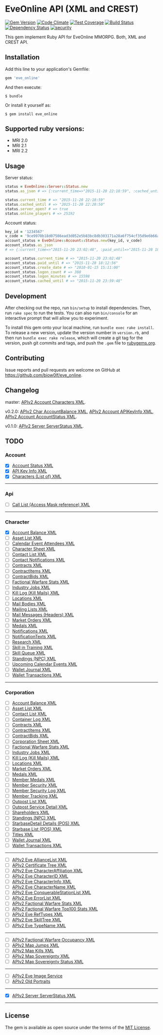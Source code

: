 # EveOnline API (XML and CREST)

[![Gem Version](https://badge.fury.io/rb/eve_online.svg)](https://badge.fury.io/rb/eve_online)
[![Code Climate](https://codeclimate.com/github/biow0lf/eve_online/badges/gpa.svg)](https://codeclimate.com/github/biow0lf/eve_online)
[![Test Coverage](https://codeclimate.com/github/biow0lf/eve_online/badges/coverage.svg)](https://codeclimate.com/github/biow0lf/eve_online/coverage)
[![Build Status](https://travis-ci.org/biow0lf/eve_online.svg?branch=master)](https://travis-ci.org/biow0lf/eve_online)
[![Dependency Status](https://gemnasium.com/biow0lf/eve_online.svg)](https://gemnasium.com/biow0lf/eve_online)
[![security](https://hakiri.io/github/biow0lf/eve_online/master.svg)](https://hakiri.io/github/biow0lf/eve_online/master)

This gem implement Ruby API for EveOnline MMORPG. Both, XML and CREST API.

## Installation

Add this line to your application's Gemfile:

```ruby
gem 'eve_online'
```

And then execute:

    $ bundle

Or install it yourself as:

    $ gem install eve_online

## Supported ruby versions:

 * MRI 2.0
 * MRI 2.1
 * MRI 2.2

## Usage

Server status:

```ruby
status = EveOnline::Server::Status.new
status.as_json # => {:current_time=>"2015-11-20 22:18:59", :cached_until=>"2015-11-20 22:20:50", :server_open=>true, :online_players=>25192}

status.current_time # => "2015-11-20 22:18:59"
status.cached_until # => "2015-11-20 22:20:50"
status.server_open? # => true
status.online_players # => 25192
```

Account status:

```ruby
key_id = '1234567'
v_code = '9ce9970b18d07586ead3d052e5b83bc8db303171a28a6f754cf35d9e6b66af17'
account_status = EveOnline::Account::Status.new(key_id, v_code)
account_status.as_json
# => {:current_time=>"2015-11-20 23:02:48", :paid_until=>"2015-11-28 18:12:56", :create_date=>"2010-01-15 15:11:00", :logon_count=>388, :logon_minutes=>15598, :cached_until=>"2015-11-20 23:59:48"}

account_status.current_time # => "2015-11-20 23:02:48"
account_status.paid_until # => "2015-11-28 18:12:56"
account_status.create_date # => "2010-01-15 15:11:00"
account_status.logon_count # => 388
account_status.logon_minutes # => 15598
account_status.cached_until # => "2015-11-20 23:59:48"
```

## Development

After checking out the repo, run `bin/setup` to install dependencies. Then, run `rake spec` to run the tests. You can also run `bin/console` for an interactive prompt that will allow you to experiment.

To install this gem onto your local machine, run `bundle exec rake install`. To release a new version, update the version number in `version.rb`, and then run `bundle exec rake release`, which will create a git tag for the version, push git commits and tags, and push the `.gem` file to [rubygems.org](https://rubygems.org).

## Contributing

Issue reports and pull requests are welcome on GitHub at https://github.com/biow0lf/eve_online.

## Changelog

master: [APIv2 Account Characters XML](http://wiki.eve-id.net/APIv2_Account_Characters_XML).

v0.2.0: [APIv2 Char AccountBalance XML](http://wiki.eve-id.net/APIv2_Char_AccountBalance_XML), [APIv2 Account APIKeyInfo XML](http://wiki.eve-id.net/APIv2_Account_APIKeyInfo_XML), [APIv2 Account AccountStatus XML](http://wiki.eve-id.net/APIv2_Account_AccountStatus_XML).

v0.1.0: [APIv2 Server ServerStatus XML](http://wiki.eve-id.net/APIv2_Server_ServerStatus_XML).

## TODO

### Account

- [x] [Account Status XML](http://wiki.eve-id.net/APIv2_Account_AccountStatus_XML)
- [x] [API Key Info XML](http://wiki.eve-id.net/APIv2_Account_APIKeyInfo_XML)
- [x] [Characters (List of) XML](http://wiki.eve-id.net/APIv2_Account_Characters_XML)

----

### Api

- [ ] [Call List (Access Mask reference) XML](http://wiki.eve-id.net/APIv2_API_CallList_XML)

----

### Character

- [x] [Account Balance XML](http://wiki.eve-id.net/APIv2_Char_AccountBalance_XML)
- [ ] [Asset List XML](http://wiki.eve-id.net/APIv2_Char_AssetList_XML)
- [ ] [Calendar Event Attendees XML](http://wiki.eve-id.net/APIv2_Char_CalendarEventAttendees_XML)
- [ ] [Character Sheet XML](http://wiki.eve-id.net/APIv2_Char_CharacterSheet_XML)
- [ ] [Contact List XML](http://wiki.eve-id.net/APIv2_Char_ContactList_XML)
- [ ] [Contact Notifications XML](http://wiki.eve-id.net/APIv2_Char_ContactNotifications_XML)
- [ ] [Contracts XML](http://wiki.eve-id.net/APIv2_Char_Contracts_XML)
- [ ] [ContractItems XML](http://wiki.eve-id.net/APIv2_Char_ContractItems_XML)
- [ ] [ContractBids XML](http://wiki.eve-id.net/APIv2_Char_ContractBids_XML)
- [ ] [Factional Warfare Stats XML](http://wiki.eve-id.net/APIv2_Char_Factional_Warfare_Stats_XML)
- [ ] [Industry Jobs XML](http://wiki.eve-id.net/APIv2_Char_IndustryJobs_XML)
- [ ] [Kill Log (Kill Mails) XML](http://wiki.eve-id.net/APIv2_Char_KillLog_XML)
- [ ] [Locations XML](http://wiki.eve-id.net/APIv2_Char_Locations_XML)
- [ ] [Mail Bodies XML](http://wiki.eve-id.net/APIv2_Char_MailBodies_XML)
- [ ] [Mailing Lists XML](http://wiki.eve-id.net/APIv2_Char_mailinglists_XML)
- [ ] [Mail Messages (Headers) XML](http://wiki.eve-id.net/APIv2_Char_MailMessages_XML)
- [ ] [Market Orders XML](http://wiki.eve-id.net/APIv2_Char_MarketOrders_XML)
- [ ] [Medals XML](http://wiki.eve-id.net/APIv2_Char_Medals_XML)
- [ ] [Notifications XML](http://wiki.eve-id.net/APIv2_Char_Notifications_XML)
- [ ] [NotificationTexts XML](http://wiki.eve-id.net/APIv2_Char_NotificationTexts_XML)
- [ ] [Research XML](http://wiki.eve-id.net/APIv2_Char_Research_XML)
- [ ] [Skill in Training XML](http://wiki.eve-id.net/APIv2_Char_SkillInTraining_XML)
- [ ] [Skill Queue XML](http://wiki.eve-id.net/APIv2_Char_SkillQueue_XML)
- [ ] [Standings (NPC) XML](http://wiki.eve-id.net/APIv2_Char_Standings_XML)
- [ ] [Upcoming Calendar Events XML](http://wiki.eve-id.net/APIv2Char_UpcomingCalendarEvents_XML)
- [ ] [Wallet Journal XML](http://wiki.eve-id.net/APIv2_Char_JournalEntries_XML)
- [ ] [Wallet Transactions XML](http://wiki.eve-id.net/APIv2_Char_MarketTransactions_XML)

----

### Corporation

- [ ] [Account Balance XML](http://wiki.eve-id.net/APIv2_Corp_AccountBalance_XML)
- [ ] [Asset List XML](http://wiki.eve-id.net/APIv2_Corp_AssetList_XML)
- [ ] [Contact List XML](http://wiki.eve-id.net/APIv2_Corp_ContactList_XML)
- [ ] [Container Log XML](http://wiki.eve-id.net/APIv2_Corp_ContainerLog_XML)
- [ ] [Contracts XML](http://wiki.eve-id.net/APIv3_Corp_Contracts_XML)
- [ ] [ContractItems XML](http://wiki.eve-id.net/APIv2_Corp_ContractItems_XML)
- [ ] [ContractBids XML](http://wiki.eve-id.net/APIv2_Char_ContractBids_XML)
- [ ] [Corporation Sheet XML](http://wiki.eve-id.net/APIv2_Corp_CorporationSheet_XML)
- [ ] [Factional Warfare Stats XML](http://wiki.eve-id.net/APIv2_Corp_Factional_Warfare_Stats_XML)
- [ ] [Industry Jobs XML](http://wiki.eve-id.net/APIv2_Corp_IndustryJobs_XML)
- [ ] [Kill Log (Kill Mails) XML](http://wiki.eve-id.net/APIv2_Corp_KillLog_XML)
- [ ] [Locations XML](http://wiki.eve-id.net/APIv2_Corp_Locations_XML)
- [ ] [Market Orders XML](http://wiki.eve-id.net/APIv2_Corp_MarketOrders_XML)
- [ ] [Medals XML](http://wiki.eve-id.net/APIv2_Corp_Medals_XML)
- [ ] [Member Medals XML](http://wiki.eve-id.net/APIv2_Corp_MemberMedals_XML)
- [ ] [Member Security XML](http://wiki.eve-id.net/APIv2_Corp_MemberSecurity_XML)
- [ ] [Member Security Log XML](http://wiki.eve-id.net/APIv2_Corp_MemberSecurityLog_XML)
- [ ] [Member Tracking XML](http://wiki.eve-id.net/APIv2_Corp_MemberTracking_XML)
- [ ] [Outpost List XML](http://wiki.eve-id.net/APIv2_Corp_OutpostList_XML)
- [ ] [Outpost Service Detail XML](http://wiki.eve-id.net/APIv2_Corp_OutpostServiceDetail_XML)
- [ ] [Shareholders XML](http://wiki.eve-id.net/APIv2_Corp_Shareholders_XML)
- [ ] [Standings (NPC) XML](http://wiki.eve-id.net/APIv2_Corp_Standings_XML)
- [ ] [StarbaseDetail Details (POS) XML](http://wiki.eve-id.net/APIv2_Corp_StarbaseDetail_XML)
- [ ] [Starbase List (POS) XML](http://wiki.eve-id.net/APIv2_Corp_StarbaseList_XML)
- [ ] [Titles XML](http://wiki.eve-id.net/APIv2_Corp_CorporationTitles_XML)
- [ ] [Wallet Journal XML](http://wiki.eve-id.net/APIv2_Corp_JournalEntries_XML)
- [ ] [Wallet Transactions XML](http://wiki.eve-id.net/APIv2_Corp_MarketTransactions_XML)

----

- [ ] [APIv2 Eve AllianceList XML](http://wiki.eve-id.net/APIv2_Eve_AllianceList_XML)
- [ ] [APIv2 Certificate Tree XML](http://wiki.eve-id.net/APIv2_Certificate_Tree_XML)
- [ ] [APIv2 Eve CharacterAffiliation XML](http://wiki.eve-id.net/APIv2_Page_Index?title=APIv2_Eve_CharacterAffiliation_XML&action=edit&redlink=1)
- [ ] [APIv2 Eve CharacterID XML](http://wiki.eve-id.net/APIv2_Eve_CharacterID_XML)
- [ ] [APIv2 Eve CharacterInfo XML](http://wiki.eve-id.net/APIv2_Eve_CharacterInfo_XML)
- [ ] [APIv2 Eve CharacterName XML](http://wiki.eve-id.net/APIv2_Eve_CharacterName_XML)
- [ ] [APIv2 Eve ConquerableStationList XML](http://wiki.eve-id.net/APIv2_Eve_ConquerableStationList_XML)
- [ ] [APIv2 Eve ErrorList XML](http://wiki.eve-id.net/APIv2_Eve_ErrorList_XML)
- [ ] [APIv2 Factional Warfare Stats XML](http://wiki.eve-id.net/APIv2_Factional_Warfare_Stats_XML)
- [ ] [APIv2 Factional Warfare Top100 Stats XML](http://wiki.eve-id.net/APIv2_Factional_Warfare_Top100_Stats_XML)
- [ ] [APIv2 Eve RefTypes XML](http://wiki.eve-id.net/APIv2_Eve_RefTypes_XML)
- [ ] [APIv2 Eve SkillTree XML](http://wiki.eve-id.net/APIv2_Eve_SkillTree_XML)
- [ ] [APIv2 Eve TypeName XML](http://wiki.eve-id.net/APIv2_Eve_TypeName_XML)

----

- [ ] [APIv2 Factional Warfare Occupancy XML](http://wiki.eve-id.net/APIv2_Factional_Warfare_Occupancy_XML)
- [ ] [APIv2 Map Jumps XML](http://wiki.eve-id.net/APIv2_Map_Jumps_XML)
- [ ] [APIv2 Map Kills XML](http://wiki.eve-id.net/APIv2_Map_Kills_XML)
- [ ] [APIv2 Map Sovereignty XML](http://wiki.eve-id.net/APIv2_Map_Sovereignty_XML)
- [ ] [APIv2 Map Sovereignty Status XML](http://wiki.eve-id.net/APIv2_Map_Sovereignty_Status_XML)

----

- [ ] [APIv2 Eve Image Service](http://wiki.eve-id.net/APIv2_Eve_Image_Service)
- [ ] [APIv2 Old Portraits](http://wiki.eve-id.net/APIv2_Old_Portraits)

----

- [x] [APIv2 Server ServerStatus XML](http://wiki.eve-id.net/APIv2_Server_ServerStatus_XML)

----


## License

The gem is available as open source under the terms of the [MIT License](http://opensource.org/licenses/MIT).

